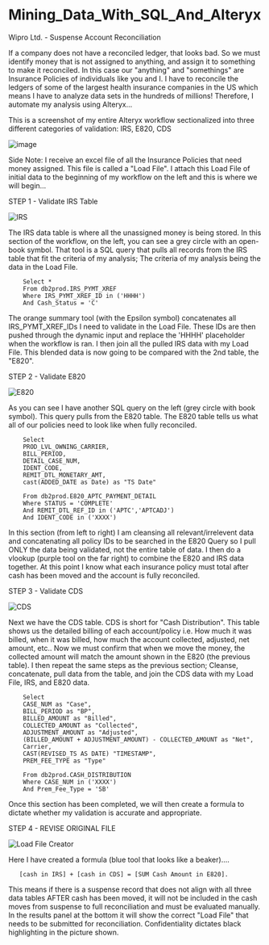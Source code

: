 # Mining_Data_With_SQL_And_Alteryx
Wipro Ltd. - Suspense Account Reconciliation

If a company does not have a reconciled ledger, that looks bad. So we must identify money that is not assigned to anything, and assign it to something to make it reconciled. In this case our "anything" and "somethings" are Insurance Policies of individuals like you and I. I have to reconcile the ledgers of some of the largest health insurance companies in the US which means I have to analyze data sets in the hundreds of millions! Therefore, I automate my analysis using Alteryx...

This is a screenshot of my entire Alteryx workflow sectionalized into three different categories of validation: IRS, E820, CDS

![image](https://user-images.githubusercontent.com/100732722/233162092-fa56197b-217b-4dfc-83d2-2c2dbf2192f5.png)

Side Note: I receive an excel file of all the Insurance Policies that need money assigned. This file is called a "Load File". I attach this Load File of initial data to the beginning of my workflow on the left and this is where we will begin...

STEP 1 - Validate IRS Table

![IRS](https://user-images.githubusercontent.com/100732722/233165782-bc7f753e-3000-4837-8736-810dc37f3464.png)

The IRS data table is where all the unassigned money is being stored. In this section of the workflow, on the left, you can see a grey circle with an open-book symbol. That tool is a SQL query that pulls all records from the IRS table that fit the criteria of my analysis; The criteria of my analysis being the data in the Load File. 

        Select *
        From db2prod.IRS_PYMT_XREF
        Where IRS_PYMT_XREF_ID in ('HHHH')
        And Cash_Status = 'C'

The orange summary tool (with the Epsilon symbol) concatenates all IRS_PYMT_XREF_IDs I need to validate in the Load File. These IDs are then pushed through the dynamic input and replace the 'HHHH' placeholder when the workflow is ran. I then join all the pulled IRS data with my Load File. This blended data is now going to be compared with the 2nd table, the "E820".

STEP 2 - Validate E820

![E820](https://user-images.githubusercontent.com/100732722/233168066-fb927b44-66e0-45f4-8d52-8bd4baed7463.png)

As you can see I have another SQL query on the left (grey circle with book symbol). This query pulls from the E820 table. The E820 table tells us what all of our policies need to look like when fully reconciled. 

        Select 
        PROD_LVL_OWNING_CARRIER, 
        BILL_PERIOD, 
        DETAIL_CASE_NUM, 
        IDENT_CODE, 
        REMIT_DTL_MONETARY_AMT, 
        cast(ADDED_DATE as Date) as "TS Date"
        
        From db2prod.E820_APTC_PAYMENT_DETAIL
        Where STATUS = 'COMPLETE'
        And REMIT_DTL_REF_ID in ('APTC','APTCADJ')
        And IDENT_CODE in ('XXXX')

In this section (from left to right) I am cleansing all relevant/irrelevent data and concatenating all policy IDs to be searched in the E820 Query so I pull ONLY the data being validated, not the entire table of data. I then do a vlookup (purple tool on the far right) to combine the E820 and IRS data together. At this point I know what each insurance policy must total after cash has been moved and the account is fully reconciled. 

STEP 3 - Validate CDS

![CDS](https://user-images.githubusercontent.com/100732722/233168467-c5ad0702-5d3b-40fa-8fe7-8c0f65a7cedd.png)

Next we have the CDS table. CDS is short for "Cash Distribution". This table shows us the detailed billing of each account/policy i.e. How much it was billed, when it was billed, how much the account collected, adjusted, net amount, etc.. Now we must confirm that when we move the money, the collected amount will match the amount shown in the E820 (the previous table). I then repeat the same steps as the previous section; Cleanse, concatenate, pull data from the table, and join the CDS data with my Load File, IRS, and E820 data.

        Select 
        CASE_NUM as "Case",
        BILL_PERIOD as "BP",
        BILLED_AMOUNT as "Billed",
        COLLECTED_AMOUNT as "Collected",
        ADJUSTMENT_AMOUNT as "Adjusted",
        (BILLED_AMOUNT + ADJUSTMENT_AMOUNT) - COLLECTED_AMOUNT as "Net",
        Carrier,
        CAST(REVISED_TS AS DATE) "TIMESTAMP",
        PREM_FEE_TYPE as "Type"
        
        From db2prod.CASH_DISTRIBUTION
        Where CASE_NUM in ('XXXX')
        And Prem_Fee_Type = 'SB'
        
Once this section has been completed, we will then create a formula to dictate whether my validation is accurate and appropriate.
        
STEP 4 - REVISE ORIGINAL FILE

![Load File Creator](https://user-images.githubusercontent.com/100732722/233169038-51ebcc40-bc41-4a31-b8c4-53154f893022.png)

Here I have created a formula (blue tool that looks like a beaker)....
       
       [cash in IRS] + [cash in CDS] = [SUM Cash Amount in E820]. 

This means if there is a suspense record that does not align with all three data tables AFTER cash has been moved, it will not be included in the cash moves from suspense to full reconciliation and must be evaluated manually. In the results panel at the bottom it will show the correct "Load File" that needs to be submitted for reconciliation. Confidentiality dictates black highlighting in the picture shown. 
